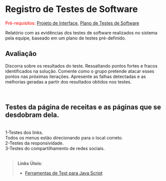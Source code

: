 # Registro de Testes de Software

<span style="color:red">Pré-requisitos: <a href="3-Projeto de Interface.md"> Projeto de Interface</a></span>, <a href="8-Plano de Testes de Software.md"> Plano de Testes de Software</a>

Relatório com as evidências dos testes de software realizados no sistema pela equipe, baseado em um plano de testes pré-definido.

## Avaliação

Discorra sobre os resultados do teste. Ressaltando pontos fortes e fracos identificados na solução. Comente como o grupo pretende atacar esses pontos nas próximas iterações. Apresente as falhas detectadas e as melhorias geradas a partir dos resultados obtidos nos testes.


<br>
<h2>Testes da página de receitas e as páginas que se desdobram dela. </h2>
<br> 1-Testes dos links.
<br> Todos os menus estão direcionando para o local correto. 
<src/imgs/testes/linkreceita.png>
<br>
 2-Testes da responsividade.
<br> 3-Testes do compartilhamento de redes sociais.
</br>
</br>



> **Links Úteis**:
> - [Ferramentas de Test para Java Script](https://geekflare.com/javascript-unit-testing/)